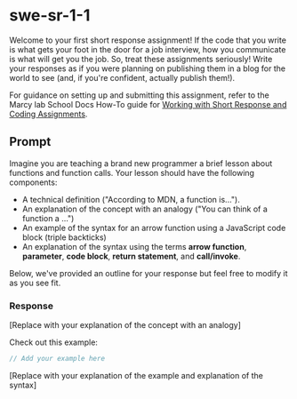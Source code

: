 # swe-sr-1-1

Welcome to your first short response assignment! If the code that you write is what gets your foot in the door for a job interview, how you communicate is what will get you the job. So, treat these assignments seriously! Write your responses as if you were planning on publishing them in a blog for the world to see (and, if you're confident, actually publish them!).

For guidance on setting up and submitting this assignment, refer to the Marcy lab School Docs How-To guide for [Working with Short Response and Coding Assignments](https://marcylabschool.gitbook.io/marcy-lab-school-docs/fullstack-curriculum/how-tos/working-with-assignments#how-to-work-on-assignments).

## Prompt

Imagine you are teaching a brand new programmer a brief lesson about functions and function calls. Your lesson should have the following components:

* A technical definition ("According to MDN, a function is...").
* An explanation of the concept with an analogy ("You can think of a function a ...")
* An example of the syntax for an arrow function using a JavaScript code block (triple backticks)
* An explanation of the syntax using the terms **arrow function**, **parameter**, **code block**, **return statement**, and **call/invoke**.

Below, we've provided an outline for your response but feel free to modify it as you see fit.

### Response

[Replace with your explanation of the concept with an analogy]

Check out this example:

```js
// Add your example here
```

[Replace with your explanation of the example and explanation of the syntax]
